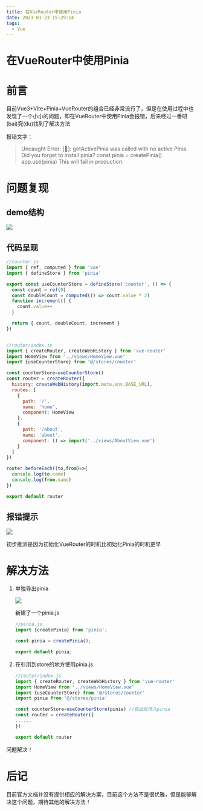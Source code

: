 ```yaml
---
title: 在VueRouter中使用Pinia
date: 2023-01-23 15:29:14
tags: 
  - Vue
---
```


# 在VueRouter中使用Pinia

# 前言

目前Vue3+Vite+Pinia+VueRouter的组合已经非常流行了，但是在使用过程中也发现了一个小小的问题，即在VueRouter中使用Pinia会报错，后来经过一番研(bai)究(du)找到了解决方法

报错文字：

> Uncaught Error: \[🍍]: getActivePinia was called with no active Pinia. Did you forget to install pinia?
> const pinia = createPinia()
> app.use(pinia)
> This will fail in production.

# 问题复现

## demo结构

![](https://balder-wang-images.oss-cn-shanghai.aliyuncs.com/img/202301131135400.png)

## 代码呈现

```javascript
//counter.js
import { ref, computed } from 'vue'
import { defineStore } from 'pinia'

export const useCounterStore = defineStore('counter', () => {
  const count = ref(0)
  const doubleCount = computed(() => count.value * 2)
  function increment() {
    count.value++
  }

  return { count, doubleCount, increment }
})


//router/index.js
import { createRouter, createWebHistory } from 'vue-router'
import HomeView from '../views/HomeView.vue'
import {useCounterStore} from '@/stores/counter'

const counterStore=useCounterStore()
const router = createRouter({
  history: createWebHistory(import.meta.env.BASE_URL),
  routes: [
    {
      path: '/',
      name: 'home',
      component: HomeView
    },
    {
      path: '/about',
      name: 'about',
      component: () => import('../views/AboutView.vue')
    }
  ]
})

router.beforeEach((to,from)=>{
  console.log(to.name)
  console.log(from.name)
})

export default router

```

## 报错提示

![](https://balder-wang-images.oss-cn-shanghai.aliyuncs.com/img/202301131137003.png)

初步推测是因为初始化VueRouter的时机比初始化Pinia的时机更早

# 解决方法

1.  单独导出pinia

    ![](https://balder-wang-images.oss-cn-shanghai.aliyuncs.com/img/202301131141331.png)

    新建了一个pinia.js
    ```javascript
    //pinia.js
    import {createPinia} from 'pinia';

    const pinia = createPinia();

    export default pinia;

    ```
2.  在引用到store的地方使用pinia.js
    ```javascript
    //router/index.js
    import { createRouter, createWebHistory } from 'vue-router'
    import HomeView from '../views/HomeView.vue'
    import {useCounterStore} from '@/stores/counter'
    import pinia from '@/stores/pinia'

    const counterStore=useCounterStore(pinia) //在此处传入pinia
    const router = createRouter({
    ......
    })

    export default router

    ```

问题解决！

# 后记

目前官方文档并没有提供相应的解决方案，目前这个方法不是很优雅，但是能够解决这个问题，期待其他的解决方法！
